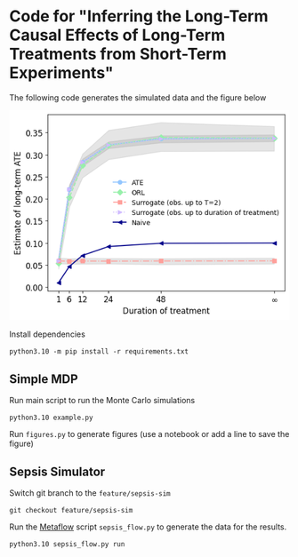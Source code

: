 # Code for "Inferring the Long-Term Causal Effects of Long-Term Treatments from Short-Term Experiments"
The following code generates the simulated data and the figure below

![Alternative text](figure.png)

Install dependencies
```angular2html
python3.10 -m pip install -r requirements.txt
```

## Simple MDP
Run main script to run the Monte Carlo simulations
```angular2html
python3.10 example.py
```
Run `figures.py` to generate figures (use a notebook or add a line to save the figure)

## Sepsis Simulator
Switch git branch to the `feature/sepsis-sim`
```angular2html
git checkout feature/sepsis-sim
```
Run the [Metaflow](https://metaflow.org/) script `sepsis_flow.py` to generate the data for the results.
```angular2html
python3.10 sepsis_flow.py run
```
